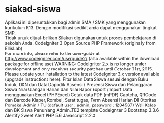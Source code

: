 # siakad-siswa
Aplikasi ini diperuntukkan bagi admin SMA / SMK yang menggunakan kurikulum K13.
Dengan modifikasi sedikit anda dapat menggunakan tingkat SMP.  
Tidak untuk dijual-belikan 
Silakan digunakan untuk proses pembelajaran di sekolah Anda. 
CodeIgniter 3 Open Source PHP Framework (originally from EllisLab)  
For more info, please refer to the user-guide at http://www.codeigniter.com/userguide2/ 
(also available within the download package for offline use)  WARNING: CodeIgniter 2.x is no longer under development and only receives security patches until October 31st, 2015. Please update your installation to the latest CodeIgniter 3.x version available (upgrade instructions here).  Fitur Isian Data Siswa sesuai dengan Buku Induk, DKN dan Data Dapodik Absensi / Presensi Siswa dan Pelanggaran Siswa Nilai Ulangan Harian dan Nilai Rapor Export /Import Data menggunakan Excel (PHPExcel) Cetak data PDF (mPDF) Captcha, QRCode dan Barcode Klaper, Rombel, Surat tugas, Form Absensi Harian Dll Otoritas Pemakai Admin / TU (default user : admin, password : 1234567) Wali Kelas dan BK Siswa Penunjang AdminLTE2 template Codeigniter 3 Bootstrap 3.3.6 Alertify Sweet Alert PHP 5.6 Javascript 2.2.3
